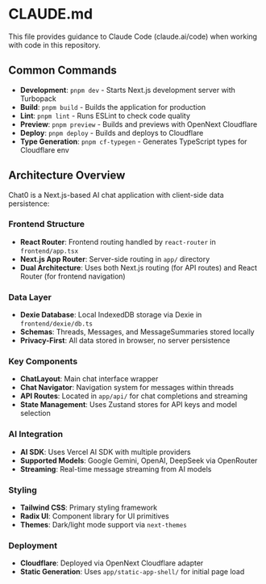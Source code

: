# CLAUDE.md

This file provides guidance to Claude Code (claude.ai/code) when working with code in this repository.

## Common Commands

- **Development**: `pnpm dev` - Starts Next.js development server with Turbopack
- **Build**: `pnpm build` - Builds the application for production
- **Lint**: `pnpm lint` - Runs ESLint to check code quality
- **Preview**: `pnpm preview` - Builds and previews with OpenNext Cloudflare
- **Deploy**: `pnpm deploy` - Builds and deploys to Cloudflare
- **Type Generation**: `pnpm cf-typegen` - Generates TypeScript types for Cloudflare env

## Architecture Overview

Chat0 is a Next.js-based AI chat application with client-side data persistence:

### Frontend Structure
- **React Router**: Frontend routing handled by `react-router` in `frontend/app.tsx`
- **Next.js App Router**: Server-side routing in `app/` directory
- **Dual Architecture**: Uses both Next.js routing (for API routes) and React Router (for frontend navigation)

### Data Layer
- **Dexie Database**: Local IndexedDB storage via Dexie in `frontend/dexie/db.ts`
- **Schemas**: Threads, Messages, and MessageSummaries stored locally
- **Privacy-First**: All data stored in browser, no server persistence

### Key Components
- **ChatLayout**: Main chat interface wrapper
- **Chat Navigator**: Navigation system for messages within threads
- **API Routes**: Located in `app/api/` for chat completions and streaming
- **State Management**: Uses Zustand stores for API keys and model selection

### AI Integration
- **AI SDK**: Uses Vercel AI SDK with multiple providers
- **Supported Models**: Google Gemini, OpenAI, DeepSeek via OpenRouter
- **Streaming**: Real-time message streaming from AI models

### Styling
- **Tailwind CSS**: Primary styling framework
- **Radix UI**: Component library for UI primitives
- **Themes**: Dark/light mode support via `next-themes`

### Deployment
- **Cloudflare**: Deployed via OpenNext Cloudflare adapter
- **Static Generation**: Uses `app/static-app-shell/` for initial page load